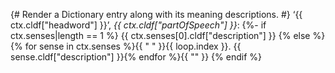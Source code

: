 {#
  Render a Dictionary entry along with its meaning descriptions.
#}
‘{{ ctx.cldf["headword"] }}’, *{{ ctx.cldf["partOfSpeech"] }}*:
{%- if ctx.senses|length == 1 %}
 {{ ctx.senses[0].cldf["description"] }}
{% else %}
{% for sense in ctx.senses %}{{ " " }}{{ loop.index }}. {{ sense.cldf["description"] }}{% endfor %}{{ "" }}
{% endif %}

